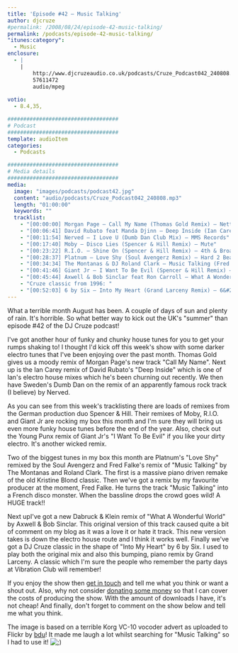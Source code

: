 ```yaml
---
title: 'Episode #42 – Music Talking'
author: djcruze
#permalink: /2008/08/24/episode-42-music-talking/
permalink: /podcasts/episode-42-music-talking/
"itunes:category":
  - Music
enclosure:
  - |
    |
        http://www.djcruzeaudio.co.uk/podcasts/Cruze_Podcast042_240808.mp3
        57611472
        audio/mpeg
        
votio:
  - 8.4,35,

###################################
# Podcast
###################################
template: audioItem
categories:
  - Podcasts

###################################
# Media details
###################################
media:
  image: "images/podcasts/podcast42.jpg"
  content: "audio/podcasts/Cruze_Podcast042_240808.mp3"
  length: "01:00:00"
  keywords: ""
  tracklist:
    - "[00:00:00] Morgan Page – Call My Name (Thomas Gold Remix) – Nettwerk"
    - "[00:06:41] David Rubato feat Manda Djinn – Deep Inside (Ian Carey Remix) – Gut Recordings"
    - "[00:11:54] Nerved – I Love U (Dumb Dan Club Mix) – MMS Records"
    - "[00:17:40] Moby – Disco Lies (Spencer & Hill Remix) – Mute"
    - "[00:23:22] R.I.O. – Shine On (Spencer & Hill Remix) – 4th & Broadway"
    - "[00:28:37] Platnum – Love Shy (Soul Avengerz Remix) – Hard 2 Beat"
    - "[00:34:34] The Montanas & DJ Roland Clark – Music Talking (Fred Falke Remix) – Strictly"
    - "[00:41:46] Giant Jr – I Want To Be Evil (Spencer & Hill Remix) – White"
    - "[00:45:44] Axwell & Bob Sinclar feat Ron Carroll – What A Wonderful World (Dabruck & Klein Mix) – Defected Records"
    - "Cruze classic from 1996: "
    - "[00:52:03] 6 by Six – Into My Heart (Grand Larceny Remix) – 6&#215;6 Records"
---
```


What a terrible month August has been. A couple of days of sun and plenty of rain. It's horrible. So what better way to kick out the UK's "summer" than episode #42 of the DJ Cruze podcast!

I've got another hour of funky and chunky house tunes for you to get your rumps shaking to! I thought I'd kick off this week's show with some darker electro tunes that I've been enjoying over the past month. Thomas Gold gives us a moody remix of Morgan Page's new track "Call My Name". Next up is the Ian Carey remix of David Rubato's "Deep Inside" which is one of Ian's electro house mixes which he's been churning out recently. We then have Sweden's Dumb Dan on the remix of an apparently famous rock track (I believe) by Nerved.

As you can see from this week's tracklisting there are loads of remixes from the German production duo Spencer & Hill. Their remixes of Moby, R.I.O. and Giant Jr are rocking my box this month and I'm sure they will bring us even more funky house tunes before the end of the year. Also, check out the Young Punx remix of Giant Jr's "I Want To Be Evil" if you like your dirty electro. It's another wicked remix.

Two of the biggest tunes in my box this month are Platnum's "Love Shy" remixed by the Soul Avengerz and Fred Falke's remix of "Music Talking" by The Montanas and Roland Clark. The first is a massive piano driven remake of the old Kristine Blond classic. Then we've got a remix by my favourite producer at the moment, Fred Falke. He turns the track "Music Talking" into a French disco monster. When the bassline drops the crowd goes wild! A HUGE track!!

Next upI've got a new Dabruck & Klein remix of "What A Wonderful World" by Axwell & Bob Sinclar. This original version of this track caused quite a bit of comment on my blog as it was a love it or hate it track. This new version takes is down the electro house route and I think it works well. Finally we've got a DJ Cruze classic in the shape of "Into My Heart" by 6 by Six. I used to play both the original mix and also this bumping, piano remix by Grand Larceny. A classic which I'm sure the people who remember the party days at Vibration Club will remember!

If you enjoy the show then [get in touch][1] and tell me what you think or want a shout out. Also, why not consider [donating some money][2] so that I can cover the costs of producing the show. With the amount of downloads I have, it's not cheap! And finally, don't forget to comment on the show below and tell me what you think.

The image is based on a terrible Korg VC-10 vocoder advert as uploaded to Flickr by [bdu][5]! It made me laugh a lot whilst searching for "Music Talking" so I had to use it! <img src="http://www.djcruze.co.uk/cms/wp-includes/images/smilies/icon_wink.gif" alt=";)" class="wp-smiley" />

 [1]: /cms/contact/
 [2]: http://www.dreamhost.com/donate.cgi?id=8244
 [3]: http://www.djcruze.co.uk/cms/wp-content/DownloadButton.gif
 [4]: http://www.djcruzeaudio.co.uk/podcasts/Cruze_Podcast042_240808.mp3
 [5]: http://flickr.com/photos/bdu/148574382/